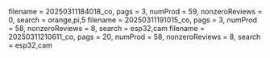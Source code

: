 filename = 20250311184018_co, pags = 3, numProd = 59, nonzeroReviews = 0, search = orange,pi,5
filename = 20250311191015_co, pags = 3, numProd = 58, nonzeroReviews = 8, search = esp32,cam
filename = 20250311210611_co, pags = 20, numProd = 58, nonzeroReviews = 8, search = esp32,cam
